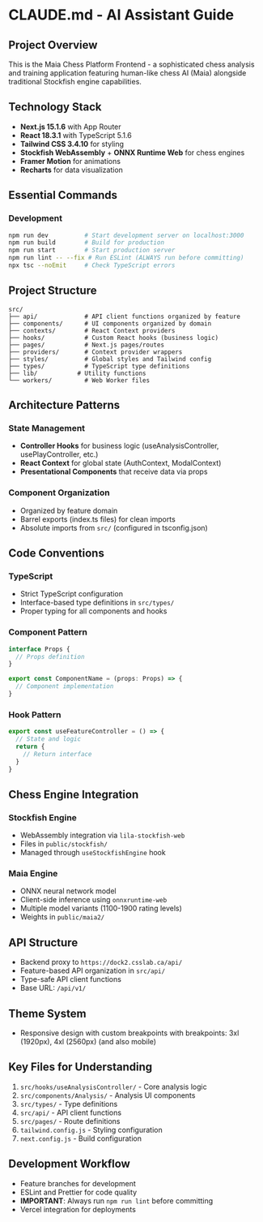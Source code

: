 # CLAUDE.md - AI Assistant Guide

## Project Overview

This is the Maia Chess Platform Frontend - a sophisticated chess analysis and training application featuring human-like chess AI (Maia) alongside traditional Stockfish engine capabilities.

## Technology Stack

- **Next.js 15.1.6** with App Router
- **React 18.3.1** with TypeScript 5.1.6
- **Tailwind CSS 3.4.10** for styling
- **Stockfish WebAssembly** + **ONNX Runtime Web** for chess engines
- **Framer Motion** for animations
- **Recharts** for data visualization

## Essential Commands

### Development

```bash
npm run dev          # Start development server on localhost:3000
npm run build        # Build for production
npm run start        # Start production server
npm run lint -- --fix # Run ESLint (ALWAYS run before committing)
npx tsc --noEmit     # Check TypeScript errors
```

## Project Structure

```
src/
├── api/             # API client functions organized by feature
├── components/      # UI components organized by domain
├── contexts/        # React Context providers
├── hooks/           # Custom React hooks (business logic)
├── pages/           # Next.js pages/routes
├── providers/       # Context provider wrappers
├── styles/          # Global styles and Tailwind config
├── types/           # TypeScript type definitions
├── lib/           # Utility functions
└── workers/         # Web Worker files
```

## Architecture Patterns

### State Management

- **Controller Hooks** for business logic (useAnalysisController, usePlayController, etc.)
- **React Context** for global state (AuthContext, ModalContext)
- **Presentational Components** that receive data via props

### Component Organization

- Organized by feature domain
- Barrel exports (index.ts files) for clean imports
- Absolute imports from `src/` (configured in tsconfig.json)

## Code Conventions

### TypeScript

- Strict TypeScript configuration
- Interface-based type definitions in `src/types/`
- Proper typing for all components and hooks

### Component Pattern

```typescript
interface Props {
  // Props definition
}

export const ComponentName = (props: Props) => {
  // Component implementation
}
```

### Hook Pattern

```typescript
export const useFeatureController = () => {
  // State and logic
  return {
    // Return interface
  }
}
```

## Chess Engine Integration

### Stockfish Engine

- WebAssembly integration via `lila-stockfish-web`
- Files in `public/stockfish/`
- Managed through `useStockfishEngine` hook

### Maia Engine

- ONNX neural network model
- Client-side inference using `onnxruntime-web`
- Multiple model variants (1100-1900 rating levels)
- Weights in `public/maia2/`

## API Structure

- Backend proxy to `https://dock2.csslab.ca/api/`
- Feature-based API organization in `src/api/`
- Type-safe API client functions
- Base URL: `/api/v1/`

## Theme System

- Responsive design with custom breakpoints with breakpoints: 3xl (1920px), 4xl (2560px) (and also mobile)

## Key Files for Understanding

1. `src/hooks/useAnalysisController/` - Core analysis logic
2. `src/components/Analysis/` - Analysis UI components
3. `src/types/` - Type definitions
4. `src/api/` - API client functions
5. `src/pages/` - Route definitions
6. `tailwind.config.js` - Styling configuration
7. `next.config.js` - Build configuration

## Development Workflow

- Feature branches for development
- ESLint and Prettier for code quality
- **IMPORTANT**: Always run `npm run lint` before committing
- Vercel integration for deployments
